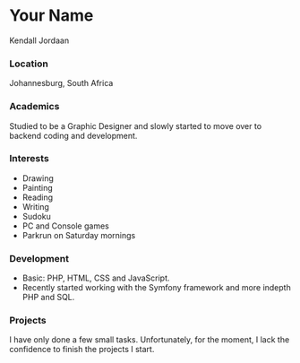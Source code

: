 # Your Name
Kendall Jordaan


### Location

Johannesburg, South Africa

### Academics

Studied to be a Graphic Designer and slowly started to move over to backend coding and development.

### Interests

- Drawing
- Painting
- Reading
- Writing
- Sudoku
- PC and Console games
- Parkrun on Saturday mornings

### Development

- Basic:
    PHP, HTML, CSS and JavaScript.
- Recently started working with the Symfony framework and more indepth PHP and SQL.

### Projects

I have only done a few small tasks. Unfortunately, for the moment, I lack the confidence to finish the projects I start.

